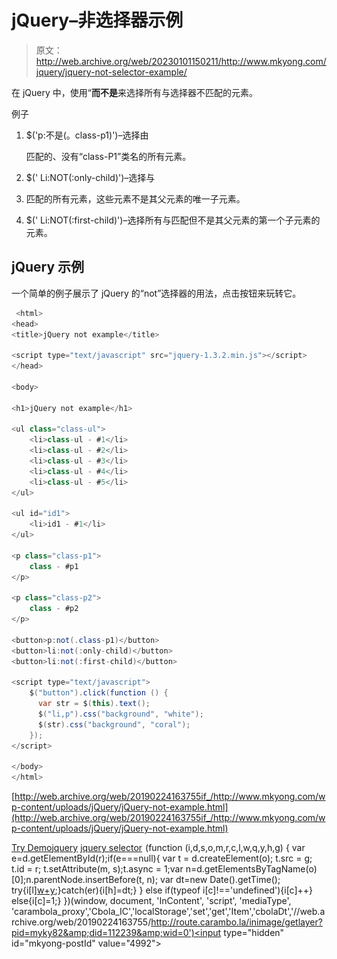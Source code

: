 # jQuery–非选择器示例

> 原文：<http://web.archive.org/web/20230101150211/http://www.mkyong.com/jquery/jquery-not-selector-example/>

在 jQuery 中，使用“**而不是**来选择所有与选择器不匹配的元素。

例子

1.  $('p:不是(。class-p1)')–选择由

    匹配的、没有“class-P1”类名的所有元素。

2.  $(' Li:NOT(:only-child)')–选择与
3.  匹配的所有元素，这些元素不是其父元素的唯一子元素。
4.  $(' Li:NOT(:first-child)')–选择所有与匹配但不是其父元素的第一个子元素的元素。

## jQuery 示例

一个简单的例子展示了 jQuery 的“not”选择器的用法，点击按钮来玩转它。

```java
 <html>
<head>
<title>jQuery not example</title>

<script type="text/javascript" src="jquery-1.3.2.min.js"></script>
</head>

<body>

<h1>jQuery not example</h1>

<ul class="class-ul">
	<li>class-ul - #1</li>
	<li>class-ul - #2</li>
	<li>class-ul - #3</li>
	<li>class-ul - #4</li>
	<li>class-ul - #5</li>
</ul>

<ul id="id1">
	<li>id1 - #1</li>
</ul>

<p class="class-p1">
	class - #p1
</p>

<p class="class-p2">
	class - #p2
</p>

<button>p:not(.class-p1)</button>
<button>li:not(:only-child)</button>
<button>li:not(:first-child)</button>

<script type="text/javascript">
    $("button").click(function () {
      var str = $(this).text();
      $("li,p").css("background", "white");
      $(str).css("background", "coral");
    });
</script>

</body>
</html> 
```

[http://web.archive.org/web/20190224163755if_/http://www.mkyong.com/wp-content/uploads/jQuery/jQuery-not-example.html](http://web.archive.org/web/20190224163755if_/http://www.mkyong.com/wp-content/uploads/jQuery/jQuery-not-example.html)

[Try Demo](http://web.archive.org/web/20190224163755/http://www.mkyong.com/wp-content/uploads/jQuery/jQuery-not-example.html)[jquery](http://web.archive.org/web/20190224163755/http://www.mkyong.com/tag/jquery/) [jquery selector](http://web.archive.org/web/20190224163755/http://www.mkyong.com/tag/jquery-selector/)![](img/9db6078f5aa31a7db2304bd52db3c5f7.png) (function (i,d,s,o,m,r,c,l,w,q,y,h,g) { var e=d.getElementById(r);if(e===null){ var t = d.createElement(o); t.src = g; t.id = r; t.setAttribute(m, s);t.async = 1;var n=d.getElementsByTagName(o)[0];n.parentNode.insertBefore(t, n); var dt=new Date().getTime(); try{i[l][w+y](h,i[l][q+y](h)+'&amp;'+dt);}catch(er){i[h]=dt;} } else if(typeof i[c]!=='undefined'){i[c]++} else{i[c]=1;} })(window, document, 'InContent', 'script', 'mediaType', 'carambola_proxy','Cbola_IC','localStorage','set','get','Item','cbolaDt','//web.archive.org/web/20190224163755/http://route.carambo.la/inimage/getlayer?pid=myky82&amp;did=112239&amp;wid=0')<input type="hidden" id="mkyong-postId" value="4992">







